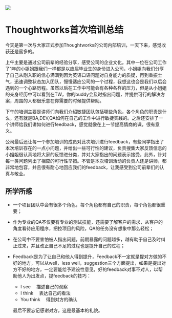 ![](http://www.vilogo.com/wp-content/uploads/ThoughtWorks-1.png)  
# **Thought**works首次培训总结

今天是第一次与大家正式参加Thoughtworks的公司内部培训，一天下来，感觉收获还是蛮多的。

上午主要是通过公司前辈的经验分享，感受公司的企业文化。其中一位在公司工作了1年的小姐姐跟我们一样都是以应届毕业生的身份进入公司，小姐姐向我们分享了自己从刚入职的信心满满到因为英语口语问题对自身能力的质疑，再到重振士气，迅速调整状态加入团队，慢慢适应公司的一个过程，我想这也会是我们以后会遇到的一个心路历程。虽然以后在工作中可能会有各种各样的压力，但是从小姐姐的亲身经历中可以看到在TW，你的buddy会及时指出问题，并提供可行的解决方案，周围的人都很乐意在你需要的时候提供帮助。

下午的培训主要是讲师们向我们介绍敏捷团队包括哪些角色，各个角色的职责是什么，还有就是BA,DEV,QA如何在自己的工作中进行敏捷实践的。之后还安排了一个讲师给我们讲如何进行feedback，感觉就像在上一节提高情商的课，很有意义。

公司最后还让每一个参加培训的成员对此次培训进行feedback，有些同学指出了本次培训存在的一点小问题，并给出一些可行性的建议，负责搜集大家反馈信息的小姐姐很认真地将大家的反馈进分类，并对大家指出的问题表示接受，此外，针对每一类问题列出了相应的可行性举措。不管是本次培训活动的负责人还是讲师，都非常地包容，并且很有耐心地回应我们的feedback，让我感受到公司前辈们的认真与敬业。

## 所学所感

- 一个项目团队中会有很多个角色，每个角色都有自己的职责，每个角色都很重要；

- 作为专业的QA不仅要有专业的测试技能，还需要了解客户的需求，从客户的角度看待应用程序，把控项目的风险，QA的任务没有想象中那么轻松；

- 在公司中不要害怕被人指出问题，前期暴露的问题越多，越有助于自己及时纠正过来，并且改正自己不足的过程也是提升自己的过程；

- Feedback是为了让自己和他人得到提升，Feedback不一定就是提对方做的不好的地方，可以从well，less well，suggestion三个方面提出，如果是提出对方不好的地方，一定要能给予建设性意见，好的feedback对事不对人，以帮助他人为出发点，提feedback的技巧：

  -  I see 　描述自己的观察
  -  I think 　表达自己的看法
  -  You think 　得到对方的确认

  最后不要忘记感谢对方，这是最基本的礼貌。
